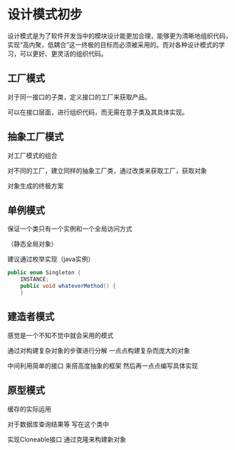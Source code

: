 # 设计模式初步
设计模式是为了软件开发当中的模块设计能更加合理，能够更为清晰地组织代码，实现“高内聚，低耦合”这一终极的目标而必须被采用的。而对各种设计模式的学习，可以更好、更灵活的组织代码。

## 工厂模式

对于同一接口的子类，定义接口的工厂来获取产品。

可以在接口层面，进行组织代码，而无需在意子类及其具体实现。

## 抽象工厂模式
对工厂模式的组合

对不同的工厂，建立同样的抽象工厂类，通过改类来获取工厂，获取对象

对象生成的终极方案

## 单例模式
保证一个类只有一个实例和一个全局访问方式

（静态全局对象）

建议通过枚举实现（java实例）
```java
public enum Singleton {  
    INSTANCE;  
    public void whateverMethod() {  
    }  

```

## 建造者模式
感觉是一个不知不觉中就会采用的模式

通过对构建复杂对象的步骤进行分解 一点点构建复杂而庞大的对象

中间利用简单的接口 来搭高度抽象的框架 然后再一点点编写具体实现

## 原型模式
缓存的实际运用

对于数据库查询结果等 写在这个类中

实现Cloneable接口 通过克隆来构建新对象

